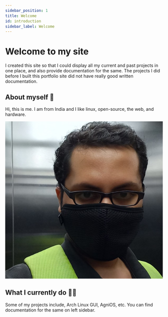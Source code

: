 ```yaml
---
sidebar_position: 1
title: Welcome
id: introduction
sidebar_label: Welcome
---
```


# Welcome to my site

I created this site so that I could display all my current and past projects in one place, and also provide documentation for the same. The projects I did before I built this portfolio site did not have really good written documentation. 



## About myself 👦

Hi, this is me. I am from India and I like linux, open-source, the web, and hardware.

![my photo](/img/profile-img.jpg)

## What I currently do 🧑‍🔧


Some of my projects include, Arch Linux GUI, AgniOS, etc. You can find documentation for the same on left sidebar.

